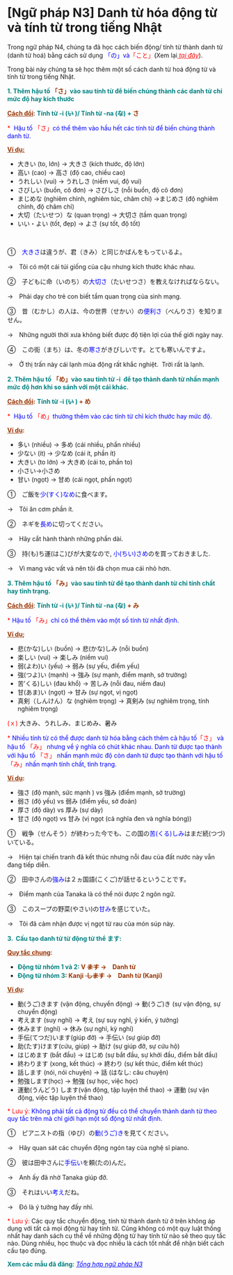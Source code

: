 # [Ngữ pháp N3] Danh từ hóa động từ và tính từ trong tiếng Nhật
<div class="entry-content">
<p>Trong ngữ pháp N4, chúng ta đã học cách biến động/ tính từ thành danh từ (danh từ hoá) bằng cách sử dụng <span style="color: #0000ff;">「の」và<span style="color: #ff0000;">「こと」</span></span><span style="color: #000000;">(</span>Xem lại<span style="color: #ff0000;"><em><a href="https://bikae.net/ngu-phap/ngu-phap-n4-%ef%bd%9e%e3%81%ae%e3%81%8c%e3%80%81%ef%bd%9e%e3%81%ae%e3%81%af%e3%80%81%ef%bd%9e%e3%81%ae%e3%81%ab/" style="color: #ff0000;" target="_blank"> tại đây</a></em></span>).</p>
<p>Trong bài này chúng ta sẽ học thêm một số cách danh từ hoá động từ và tính từ trong tiếng Nhật.</p>
<p><strong><span style="color: #008080;">1. Thêm hậu tố <span style="color: #993300;">「さ」</span>vào sau tính từ để biến chúng thành các danh từ chỉ mức độ hay kích thước</span></strong></p>
<p><span style="text-decoration: underline;"><strong><span style="color: #993300; text-decoration: underline;">Cách đổi</span></strong></span>: <strong><span style="color: #008080;">Tính từ -i (<del>い</del> )/ Tính từ -na (<del>な</del>) + <span style="color: #993300;">さ</span></span></strong></p>
<p><span style="color: #ff0000;">*  <span style="color: #0000ff;">Hậu tố</span> 「さ」<span style="color: #0000ff;">có thể thêm vào hầu hết các tính từ để biến chúng thành danh từ.</span></span></p>
<p><span style="text-decoration: underline;"><strong><span style="color: #993300; text-decoration: underline;">Ví dụ:</span></strong></span></p>
<ul>
<li>大きい (to, lớn) → 大きさ (kích thước, độ lớn)</li>
<li>高い (cao) → 高さ (độ cao, chiều cao)</li>
<li>うれしい (vui) → うれしさ (niềm vui, độ vui)</li>
<li>さびしい (buồn, cô đơn) → さびしさ (nỗi buồn, độ cô đơn)</li>
<li>まじめな (nghiêm chỉnh, nghiêm túc, chăm chỉ) →まじめさ (độ nghiêm chỉnh, độ chăm chỉ)</li>
<li>大切（たいせつ）な (quan trọng) → 大切さ (tầm quan trọng)</li>
<li>いい・よい (tốt, đẹp) → よさ (sự tốt, độ tốt)</li>
</ul>

<br/>
</p>
<p>①　<span style="color: #0000ff;">大きさ</span>は違うが、君（きみ）と同じかばんをもっているよ。</p>
<p>→　Tôi có một cái túi giống của cậu nhưng kích thước khác nhau.</p>
<p>②　子どもに命（いのち）の<span style="color: #0000ff;">大切さ</span>（たいせつさ）を教えなければならない。</p>
<p>→　Phải dạy cho trẻ con biết tầm quan trọng của sinh mạng.</p>
<p>③　昔（むかし）の人は、今の世界（せかい）の<span style="color: #0000ff;">便利さ</span>（べんりさ）を知りません。</p>
<p>→　Những người thời xưa không biết được độ tiện lợi của thế giới ngày nay.</p>
<p>④　この街（まち）は、冬の<span style="color: #0000ff;">寒さ</span>がきびしいです。とても寒いんですよ。</p>
<p>→　Ở thị trấn này cái lạnh mùa động rất khắc nghiệt.  Trời rất là lạnh.</p>
<p><strong><span style="color: #008080;">2. Thêm hậu tố <span style="color: #993300;">「め」</span>vào sau tính từ -i  để tạo thành danh từ nhấn mạnh mức độ hơn khi so sánh với một cái khác.</span></strong></p>
<p><strong><span style="color: #993300;"><span style="text-decoration: underline;">Cách đổi</span>:</span></strong> <strong><span style="color: #993300;"><span style="color: #008080;">Tính từ -i (<del>い</del> )</span> + め</span></strong></p>
<p><span style="color: #0000ff;"><span style="color: #ff0000;">*</span>  Hậu tố <span style="color: #ff0000;">「め」</span>thường thêm vào các tính từ chỉ kích thước hay mức độ.</span></p>
<p><span style="color: #993300;"><strong><span style="text-decoration: underline;">Ví dụ</span>:</strong></span></p>
<ul>
<li>多い (nhiều) → 多め (cái nhiều, phần nhiều)</li>
<li>少ない (ít) → 少なめ (cái ít, phần ít)</li>
<li>大きい (to lớn) → 大きめ (cái to, phần to)</li>
<li>小さい→小さめ</li>
<li>甘い (ngọt) → 甘め (cái ngọt, phần ngọt)</li>
</ul>
<p>①　ご飯を<span style="color: #0000ff;">少(すく)なめ</span>に食べます。</p>
<p>→　Tôi ăn cơm phần ít.</p>
<p>②　ネギを<span style="color: #0000ff;">長め</span>に切ってください。</p>
<p>→　Hãy cắt hành thành những phần dài.</p>
<p>③　<span class="KejjeYrJp">持(も)ち運(はこ)びが大変なので, <span class="KejjeYrKwrd" style="color: #0000ff;">小(ちい)さめ</span>のを買っておきました.</span></p>
<p>→　Vì mang vác vất vả nên tôi đã chọn mua cái nhỏ hơn.</p>
<p><strong><span style="color: #008080;">3. Thêm hậu tố <span style="color: #993300;">「み」</span>vào sau tính từ để tạo thành danh từ chỉ tính chất hay tình trạng.</span></strong></p>
<p><span style="text-decoration: underline;"><strong><span style="color: #993300; text-decoration: underline;">Cách đổi</span></strong></span>: <strong><span style="color: #993300;"><span style="color: #008080;">Tính từ -i (<del>い</del> )/ Tính từ -na (<del>な</del>)</span> + み</span></strong></p>
<p><span style="color: #ff0000;">*</span> <span style="color: #0000ff;">Hậu tố </span><span style="color: #ff0000;">「み」</span><span style="color: #0000ff;">chỉ có thể thêm vào một số tính từ nhất định.</span></p>
<p><span style="color: #993300;"><strong><span style="text-decoration: underline;">Ví dụ</span>;</strong></span></p>
<ul>
<li>悲(かな)しい (buồn) → 悲(かな)しみ (nỗi buồn)</li>
<li>楽しい (vui) → 楽しみ (niềm vui)</li>
<li>弱(よわ)い (yếu) → 弱み (sự yếu, điểm yếu)</li>
<li>強(つよ)い (mạnh) → 強み (sự mạnh, điểm mạnh, sở trường)</li>
<li>苦’くる)しい (đau khổ) → 苦しみ (nỗi đau, niềm đau)</li>
<li>甘(あま)い (ngọt) → 甘み (sự ngọt, vị ngọt)</li>
<li>真剣（しんけん）な (nghiêm trọng) → 真剣み (sự nghiêm trọng, tính nghiêm trọng)</li>
</ul>
<p><span style="color: #ff0000;">(ｘ)</span> 大きみ、うれしみ、まじめみ、暑み</p>
<p><span style="color: #0000ff;"><span style="color: #ff0000;">*</span> Nhiều tính từ có thể được danh từ hóa bằng cách thêm cả hậu tố<span style="color: #ff0000;">「さ」</span> và hậu tố <span style="color: #ff0000;">「み」</span> nhưng về ý nghĩa có chút khác nhau. Danh từ được tạo thành với hậu tố <span style="color: #ff0000;">「さ」</span> nhấn mạnh mức độ còn danh từ được tạo thành với hậu tố <span style="color: #ff0000;">「み」</span>nhấn mạnh tính chất, tình trạng.</span></p>
<p><span style="color: #993300;"><strong><span style="text-decoration: underline;">Ví dụ</span>: </strong></span></p>
<ul>
<li>強さ (độ mạnh, sức mạnh ) vs 強み (điểm mạnh, sở trường)</li>
<li>弱さ (độ yếu) vs 弱み (điểm yếu, sở đoản)</li>
<li>厚さ (độ dày) vs 厚み (sự dày)</li>
<li>甘さ (độ ngọt) vs 甘み (vị ngọt (cả nghĩa đen và nghĩa bóng))</li>
</ul>
<p>①　戦争（せんそう）が終わった今でも、この国の<span style="color: #0000ff;">苦(くる)しみ</span>はまだ続(つづ)いている。</p>
<p>→　Hiện tại chiến tranh đã kết thúc nhưng nỗi đau của đất nước này vẫn đang tiếp diễn.</p>
<p>②　田中さんの<span style="color: #0000ff;">強み</span>は２ヵ国語(こくご)が話せるということです。</p>
<p>→　Điểm mạnh của Tanaka là có thể nói được 2 ngôn ngữ.</p>
<p>③　このスープの野菜(やさい)の<span style="color: #0000ff;">甘み</span>を感じていた。</p>
<p>→　Tôi đã cảm nhận được vị ngọt từ rau của món súp này.</p>
<p><strong><span style="color: #008080;">3.  Cấu tạo danh từ từ động từ thể ます:</span></strong></p>
<p><strong><span style="text-decoration: underline;"><span style="color: #993300; text-decoration: underline;">Quy tắc chung</span></span></strong>:</p>
<ul>
<li><strong><span style="color: #993300;"><span style="color: #008080;">Động từ nhóm 1 và 2:</span> V <del>ます</del> →　Danh từ</span></strong></li>
<li><strong><span style="color: #993300;"><span style="color: #008080;">Động từ nhóm 3</span>: Kanji <del> します</del> →　Danh từ (Kanji)</span></strong></li>
</ul>
<p><span style="text-decoration: underline;"><strong><span style="color: #993300; text-decoration: underline;">Ví dụ</span></strong></span>:</p>
<ul>
<li>動(うご)きます (vận động, chuyển động) → 動(うご)き (sự vận động, sự chuyển động)</li>
<li>考えます (suy nghĩ) → 考え (sự suy nghĩ, ý kiến, ý tưởng)</li>
<li>休みます (nghỉ) → 休み (sự nghỉ, kỳ nghỉ)</li>
<li>手伝(てつだ)います(giúp đỡ) → 手伝い (sự giúp đỡ)</li>
<li>助(たす)けます(cứu, giúp) → 助け (sự giúp đỡ, sự cứu hộ)</li>
<li>はじめます (bắt đầu) → はじめ (sự bắt đầu, sự khởi đầu, điểm bắt đầu)</li>
<li>終わります (xong, kết thúc) → 終わり (sự kết thúc, điểm kết thúc)</li>
<li>話します (nói, nói chuyện) → 話 (はなし: câu chuyện)</li>
<li>勉強します(học) → 勉強 (sự học, việc học)</li>
<li>運動(うんどう) します(vận động, tập luyện thể thao) → 運動 (sự vận động, việc tập luyện thể thao)</li>
</ul>
<p><span style="color: #ff0000;">* Lưu ý:</span> <span style="color: #0000ff;">Không phải tất cả động từ đều có thể chuyển thành danh từ theo quy tắc trên mà chỉ giới hạn một số động từ nhất định. </span></p>
<p>①　ピアニストの指（ゆび）の<span style="color: #0000ff;">動(うご)き</span>を見てください。</p>
<p>→　Hãy quan sát các chuyển động ngón tay của nghệ sĩ piano.</p>
<p>②　彼は田中さんに<span style="color: #0000ff;">手伝い</span>を頼(たの)んだ。</p>
<p>→　Anh ấy đã nhờ Tanaka giúp đỡ.</p>
<p>③　それはいい<span style="color: #0000ff;">考え</span>だね。</p>
<p>→　Đó là ý tưởng hay đấy nhỉ.</p>
<p><span style="color: #ff0000;">* Lưu ý:</span> Các quy tắc chuyển động, tính từ thành danh từ ở trên không áp dụng với tất cả mọi động từ hay tính từ. Cũng không có một quy luật thống nhất hay danh sách cụ thể về những động từ hay tính từ nào sẽ theo quy tắc nào. Dùng nhiều, học thuộc và đọc nhiều là cách tốt nhất để nhận biết cách cấu tạo đúng.</p>
<p><strong><span style="color: #008080;">Xem các mẫu đã đăng</span></strong>: <span style="color: #0000ff;"><em><a href="https://bikae.net/ngu-phap/tong-hop-ngu-phap-n3/" style="color: #0000ff;" target="_blank">Tổng hợp ngữ pháp N3</a></em></span></p>

</div>